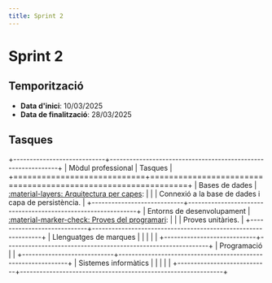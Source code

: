 ```yaml
---
title: Sprint 2
---
```

# Sprint 2
## Temporització
- __Data d'inici__: 10/03/2025
- __Data de finalització__: 28/03/2025

## Tasques
+----------------------------+--------------------------------------------------------------+
| Mòdul professional         | Tasques                                                      |
+============================+==============================================================+
| Bases de dades             | [:material-layers: Arquitectura per capes][arquitectura]:    |
|                            | Connexió a la base de dades i capa de persistència.          |
+----------------------------+--------------------------------------------------------------+
| Entorns de desenvolupament | [:material-marker-check: Proves del programari][proves]:     |
|                            | Proves unitàries.                                            |
+----------------------------+--------------------------------------------------------------+
| Llenguatges de marques     |                                                              |
|                            |                                                              |
+----------------------------+--------------------------------------------------------------+
| Programació                |                                                              |
+----------------------------+--------------------------------------------------------------+
| Sistemes informàtics       |                                                              |
|                            |                                                              |
+----------------------------+--------------------------------------------------------------+

[arquitectura]: ../implementacio/arquitectura.md
[proves]: ../implementacio/proves.md
